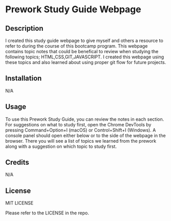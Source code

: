   # Prework Study Guide Webpage

## Description

I created this study guide webpage to give myself and others a resource to refer to during the course of this bootcamp program. This webpage contains topic notes that could be benefical to review when studying the following topics; HTML,CSS,GIT,JAVASCRIPT. I created this webpage using these topics and also learned about using proper git flow for future projects.

## Installation

N/A

## Usage


To use this Prework Study Guide, you can review the notes in each section. For suggestions on what to study first, open the Chrome DevTools by pressing Command+Option+I (macOS) or Control+Shift+I (Windows). A console panel should open either below or to the side of the webpage in the browser. There you will see a list of topics we learned from the prework along with a suggestion on which topic to study first.

## Credits

N/A

## License

MIT LICENSE 

Please refer to the LICENSE in the repo.
